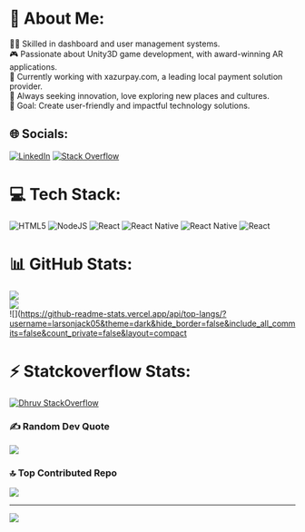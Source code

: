 # 💫 About Me:
👩‍💻 Skilled in dashboard and user management systems.<br>🎮 Passionate about Unity3D game development, with award-winning AR applications.<br>💼 Currently working with xazurpay.com, a leading local payment solution provider.<br>🌟 Always seeking innovation, love exploring new places and cultures.<br>🚀 Goal: Create user-friendly and impactful technology solutions.


## 🌐 Socials:
[![LinkedIn](https://img.shields.io/badge/LinkedIn-%230077B5.svg?logo=linkedin&logoColor=white)](https://linkedin.com/in/https://www.linkedin.com/in/dhruv-patil-a82169199/) [![Stack Overflow](https://img.shields.io/badge/-Stackoverflow-FE7A16?logo=stack-overflow&logoColor=white)](https://stackoverflow.com/users/8581230) 

# 💻 Tech Stack:
![HTML5](https://img.shields.io/badge/html5-%23E34F26.svg?style=for-the-badge&logo=html5&logoColor=white) ![NodeJS](https://img.shields.io/badge/node.js-6DA55F?style=for-the-badge&logo=node.js&logoColor=white) ![React](https://img.shields.io/badge/react-%2320232a.svg?style=for-the-badge&logo=react&logoColor=%2361DAFB) ![React Native](https://img.shields.io/badge/react_native-%2320232a.svg?style=for-the-badge&logo=react&logoColor=%2361DAFB) ![React Native](https://img.shields.io/badge/react_native-%2320232a.svg?style=for-the-badge&logo=react&logoColor=%2361DAFB) ![React](https://img.shields.io/badge/react-%2320232a.svg?style=for-the-badge&logo=react&logoColor=%2361DAFB)
# 📊 GitHub Stats:
![](https://github-readme-stats.vercel.app/api?username=larsonjack05&theme=dark&hide_border=false&include_all_commits=false&count_private=false)<br/>
![](https://github-readme-streak-stats.herokuapp.com/?user=larsonjack05&theme=dark&hide_border=false)<br/>
![](https://github-readme-stats.vercel.app/api/top-langs/?username=larsonjack05&theme=dark&hide_border=false&include_all_commits=false&count_private=false&layout=compact
# ⚡ Statckoverflow Stats:
[![Dhruv StackOverflow](https://github-readme-stackoverflow.vercel.app/?userID=8581230)](https://stackoverflow.com/users/8581230)


### ✍️ Random Dev Quote
![](https://quotes-github-readme.vercel.app/api?type=horizontal&theme=radical)

### 🔝 Top Contributed Repo
![](https://github-contributor-stats.vercel.app/api?username=larsonjack05&limit=5&theme=dark&combine_all_yearly_contributions=true)

---
[![](https://visitcount.itsvg.in/api?id=larsonjack05&icon=0&color=0)](https://visitcount.itsvg.in)

<!-- Proudly created with GPRM ( https://gprm.itsvg.in ) -->
